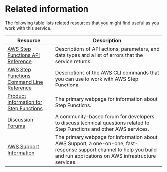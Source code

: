 # Related information<a name="related-resources"></a>

The following table lists related resources that you might find useful as you work with this service\.


| Resource | Description | 
| --- | --- | 
|  [AWS Step Functions API Reference](https://docs.aws.amazon.com/step-functions/latest/apireference/)  |  Descriptions of API actions, parameters, and data types and a list of errors that the service returns\.  | 
|  [AWS Step Functions Command Line Reference](https://docs.aws.amazon.com/cli/latest/reference/stepfunctions/)  |  Descriptions of the AWS CLI commands that you can use to work with AWS Step Functions\.  | 
| [Product information for Step Functions](https://aws.amazon.com/step-functions) | The primary webpage for information about Step Functions\. | 
| [Discussion Forums](https://forums.aws.amazon.com/) | A community\-based forum for developers to discuss technical questions related to Step Functions and other AWS services\. | 
| [AWS Support Information](https://aws.amazon.com/premiumsupport/) | The primary webpage for information about AWS Support, a one\-on\-one, fast\-response support channel to help you build and run applications on AWS infrastructure services\. | 